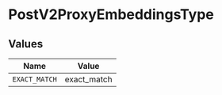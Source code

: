 # PostV2ProxyEmbeddingsType


## Values

| Name          | Value         |
| ------------- | ------------- |
| `EXACT_MATCH` | exact_match   |